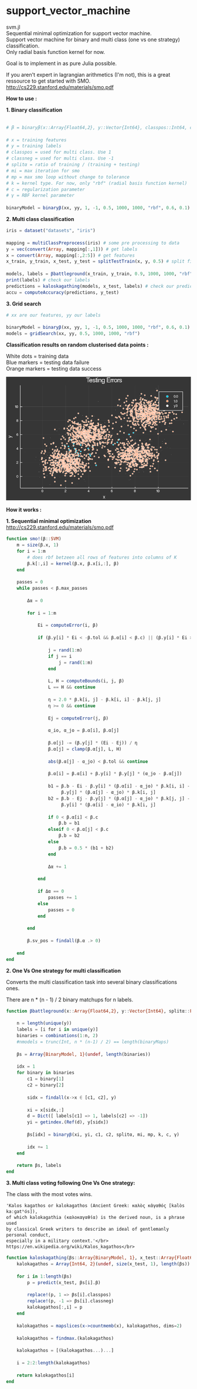 # support_vector_machine
svm.jl</br>
Sequential minimal optimization for support vector machine. </br>
Support vector machine for binary and multi class (one vs one strategy) classification.</br>
Only radial basis function kernel for now.</br>

Goal is to implement in as pure Julia possible. </br>

If you aren't expert in lagrangian arithmetics (I'm not), this is a great ressource to get started with SMO.</br>
 http://cs229.stanford.edu/materials/smo.pdf
 
 
<strong>How to use :</strong></br>

<strong>1. Binary classification</strong>
```julia

# β = binaryβ(x::Array{Float64,2}, y::Vector{Int64}, classpos::Int64, classneg::Int64, splitα::Float64, mi::Int64, mp::Int64, k::String, c::Float64, γ::Float64)

# x = training features
# y = training labels
# classpos = used for multi class. Use 1
# classneg = used for multi class. Use -1
# splitα = ratio of training / (training + testing)
# mi = max iteration for smo
# mp = max smo loop without change to tolerance
# k = kernel type. For now, only "rbf" (radial basis function kernel)
# c = regularization parameter
# γ = RBF kernel parameter

binaryModel = binaryβ(xx, yy, 1, -1, 0.5, 1000, 1000, "rbf", 0.6, 0.1)
```
<strong>2. Multi class classification</strong>
```julia
iris = dataset("datasets", "iris")

mapping = multiClassPreprocess(iris) # some pre processing to data
y = vec(convert(Array, mapping[:,1])) # get labels
x = convert(Array, mapping[:,2:5]) # get features
x_train, y_train, x_test, y_test = splitTestTrain(x, y, 0.5) # split first time for fresh unseen data

models, labels = βbattleground(x_train, y_train, 0.9, 1000, 1000, "rbf", 0.6, 0.001) # feed xtrain into one vs one method
print(labels) # check our labels
predictions = kaloskagathing(models, x_test, labels) # check our prediction on xtest
accu = computeAccuracy(predictions, y_test)

```
<strong>3. Grid search</strong>
```julia
# xx are our features, yy our labels

binaryModel = binaryβ(xx, yy, 1, -1, 0.5, 1000, 1000, "rbf", 0.6, 0.1)
models = gridSearch(xx, yy, 0.5, 1000, 1000, "rbf")


```

<strong>Classification results on random clusterised data points :</strong>

White dots = training data<br/>
Blue markers = testing data failure<br/>
Orange markers = testing data success<br/>

![image info](./testing_errors.png)<br/>

<strong>How it works :</strong></br>

<strong>1. Sequential minimal optimization</br></strong>
http://cs229.stanford.edu/materials/smo.pdf

```julia
function smo!(β::SVM)
    m = size(β.x, 1)
    for i = 1:m
        # does rbf betzeen all rows of features into columns of K
        β.k[:,i] = kernel(β.x, β.x[i,:], β)
    end

    passes = 0
    while passes < β.max_passes

        Δα = 0

        for i = 1:m

            Ei = computeError(i, β)

            if (β.y[i] * Ei < -β.tol && β.α[i] < β.c) || (β.y[i] * Ei > β.tol && β.α[i] > 0)

                j = rand(1:m)
                if j == i
                    j = rand(1:m)
                end

                L, H = computeBounds(i, j, β)
                L == H && continue

                η = 2.0 * β.k[i, j] - β.k[i, i] - β.k[j, j]
                η >= 0 && continue

                Ej = computeError(j, β)

                α_io, α_jo = β.α[i], β.α[j]

                β.α[j] -= (β.y[j] * (Ei - Ej)) / η
                β.α[j] = clamp(β.α[j], L, H)

                abs(β.α[j] - α_jo) < β.tol && continue

                β.α[i] = β.α[i] + β.y[i] * β.y[j] * (α_jo - β.α[j])

                b1 = β.b - Ei - β.y[i] * (β.α[i] - α_jo) * β.k[i, i] -
                     β.y[j] * (β.α[j] - α_jo) * β.k[i, j]
                b2 = β.b - Ej - β.y[j] * (β.α[j] - α_jo) * β.k[j, j] -
                     β.y[i] * (β.α[i] - α_io) * β.k[i, j]

                if 0 < β.α[i] < β.c
                    β.b = b1
                elseif 0 < β.α[j] < β.c
                    β.b = b2
                else
                    β.b = 0.5 * (b1 + b2)
                end

                Δα += 1

            end

            if Δα == 0
                passes += 1
            else
                passes = 0
            end

        end

        β.sv_pos = findall(β.α .> 0)

    end
end
```
<strong>2. One Vs One strategy for multi classification</br></strong>

Converts the multi classification task into several binary classifications ones.</br>

There are n * (n - 1) / 2 binary matchups for n labels.</br>

```julia
function βbattleground(x::Array{Float64,2}, y::Vector{Int64}, splitα::Float64, mi::Int64, mp::Int64, k::String, c::Float64, γ::Float64)

    n = length(unique(y))
    labels = [i for i in unique(y)]
    binaries = combinations(1:n, 2)
    #nmodels = trunc(Int, n * (n-1) / 2) == length(binaryMaps)

    βs = Array{BinaryModel, 1}(undef, length(binaries))

    idx = 1
    for binary in binaries
        c1 = binary[1]
        c2 = binary[2]

        sidx = findall(x->x ∈ [c1, c2], y)

        xi = x[sidx,:]
        d = Dict([ labels[c1] => 1, labels[c2] => -1])
        yi = getindex.(Ref(d), y[sidx])

        βs[idx] = binaryβ(xi, yi, c1, c2, splitα, mi, mp, k, c, γ)

        idx += 1
    end

    return βs, labels
end
```
<strong>3. Multi class voting following One Vs One strategy: </br></strong>

The class with the most votes wins.</br>


    'Kalos kagathos or kalokagathos (Ancient Greek: καλὸς κἀγαθός [kalòs kaːɡatʰós]),
    of which kalokagathia (καλοκαγαθία) is the derived noun, is a phrase used
    by classical Greek writers to describe an ideal of gentlemanly personal conduct,
    especially in a military context.'</br>
    https://en.wikipedia.org/wiki/Kalos_kagathos</br>
        

```julia
function kaloskagathing(βs::Array{BinaryModel, 1}, x_test::Array{Float64, 2}, classIdx::Array{Int64, 1})
    kalokagathos = Array{Int64, 2}(undef, size(x_test, 1), length(βs))

    for i in 1:length(βs)
        p = predict(x_test, βs[i].β)

        replace!(p, 1 => βs[i].classpos)
        replace!(p, -1 => βs[i].classneg)
        kalokagathos[:,i] = p
    end

    kalokagathos = mapslices(x->countmemb(x), kalokagathos, dims=2)

    kalokagathos = findmax.(kalokagathos)

    kalokagathos = [(kalokagathos...)...]

    i = 2:2:length(kalokagathos)

    return kalokagathos[i]
end
```

